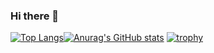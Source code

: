 ### Hi there 👋

[![Top Langs](https://github-readme-stats.vercel.app/api/top-langs/?username=mcnLeandro&layout=compact&theme=radical)](https://github.com/anuraghazra/github-readme-stats)[![Anurag's GitHub stats](https://github-readme-stats.vercel.app/api?username=mcnLeandro&theme=radical)](https://github.com/anuraghazra/github-readme-stats)
[![trophy](https://github-profile-trophy.vercel.app/?username=mcnLeandro&column=8&theme=radical)](https://github.com/ryo-ma/github-profile-trophy)
